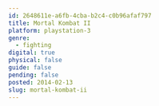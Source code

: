 ```yaml
---
id: 2648611e-a6fb-4cba-b2c4-c0b96afaf797
title: Mortal Kombat II
platform: playstation-3
genre:
  - fighting
digital: true
physical: false
guide: false
pending: false
posted: 2014-02-13
slug: mortal-kombat-ii
---
```

